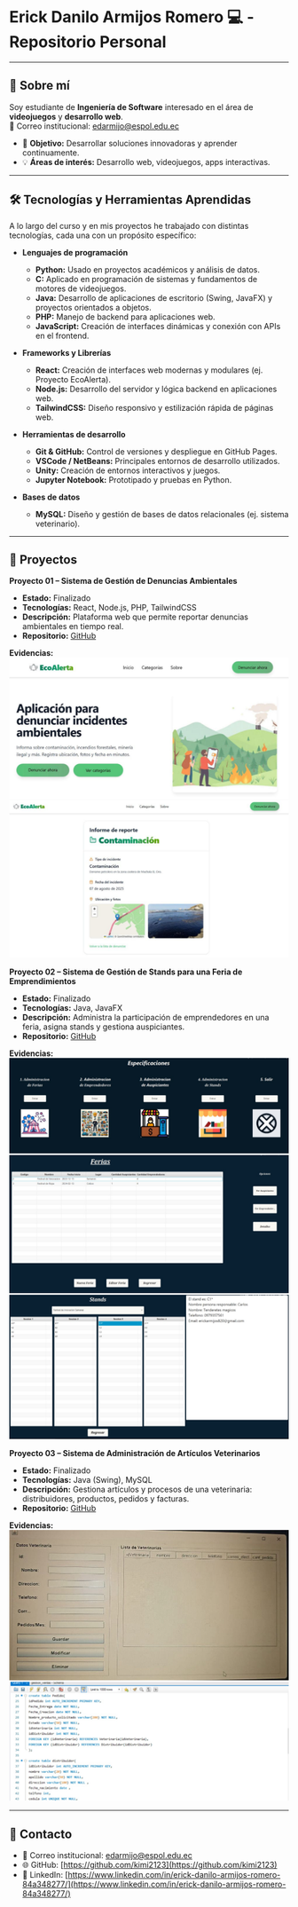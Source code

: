 # Erick Danilo Armijos Romero 💻 - Repositorio Personal

---

## 🌟 Sobre mí
Soy estudiante de **Ingeniería de Software** interesado en el área de **videojuegos** y **desarrollo web**.  
📧 Correo institucional: edarmijo@espol.edu.ec  

- 🎯 **Objetivo:** Desarrollar soluciones innovadoras y aprender continuamente.  
- 💡 **Áreas de interés:** Desarrollo web, videojuegos, apps interactivas.

---

## 🛠 Tecnologías y Herramientas Aprendidas

A lo largo del curso y en mis proyectos he trabajado con distintas tecnologías, cada una con un propósito específico:

- **Lenguajes de programación**  
  - **Python:** Usado en proyectos académicos y análisis de datos.  
  - **C:** Aplicado en programación de sistemas y fundamentos de motores de videojuegos.  
  - **Java:** Desarrollo de aplicaciones de escritorio (Swing, JavaFX) y proyectos orientados a objetos.  
  - **PHP:** Manejo de backend para aplicaciones web.  
  - **JavaScript:** Creación de interfaces dinámicas y conexión con APIs en el frontend.  

- **Frameworks y Librerías**  
  - **React:** Creación de interfaces web modernas y modulares (ej. Proyecto EcoAlerta).  
  - **Node.js:** Desarrollo del servidor y lógica backend en aplicaciones web.  
  - **TailwindCSS:** Diseño responsivo y estilización rápida de páginas web.  

- **Herramientas de desarrollo**  
  - **Git & GitHub:** Control de versiones y despliegue en GitHub Pages.  
  - **VSCode / NetBeans:** Principales entornos de desarrollo utilizados.  
  - **Unity:** Creación de entornos interactivos y juegos.  
  - **Jupyter Notebook:** Prototipado y pruebas en Python.  

- **Bases de datos**  
  - **MySQL:** Diseño y gestión de bases de datos relacionales (ej. sistema veterinario).  

---

## 📂 Proyectos

<strong>Proyecto 01 – Sistema de Gestión de Denuncias Ambientales</strong> 

- **Estado:** Finalizado  
- **Tecnologías:** React, Node.js, PHP, TailwindCSS  
- **Descripción:** Plataforma web que permite reportar denuncias ambientales en tiempo real.  
- **Repositorio:** [GitHub](https://github.com/kimi2123/ecoAlerta)  

**Evidencias:**  
![ProyectoEcoAlerta1](/capturas/ProyectoEcoAlerta1.jpg)  
![ProyectoEcoAlerta2](/capturas/ProyectoEcoAlerta2.jpg)  

<strong>Proyecto 02 – Sistema de Gestión de Stands para una Feria de Emprendimientos</strong>

- **Estado:** Finalizado  
- **Tecnologías:** Java, JavaFX  
- **Descripción:** Administra la participación de emprendedores en una feria, asigna stands y gestiona auspiciantes.  
- **Repositorio:** [GitHub](https://github.com/Ricardo24A/POO-P3-G07)  

**Evidencias:**  
![ProyectoFeria1](/capturas/ProyectoFeria1.jpg)  
![ProyectoFeria2](/capturas/ProyectoFeria2.jpg)  
![ProyectoFeria3](/capturas/ProyectoFeria3.jpg)  

<strong>Proyecto 03 – Sistema de Administración de Artículos Veterinarios</strong> 

- **Estado:** Finalizado  
- **Tecnologías:** Java (Swing), MySQL  
- **Descripción:** Gestiona artículos y procesos de una veterinaria: distribuidores, productos, pedidos y facturas.  
- **Repositorio:** [GitHub](https://github.com/kimi2123/ProyectoSistemasDeBasesDeDatos)  

**Evidencias:**  
![ProyectoGestion1](/capturas/ProyectoGestion1.jpg)  
![ProyectoGestion2](/capturas/ProyectoGestion2.jpg)  



---

## 🔗 Contacto
- 📧 Correo institucional: edarmijo@espol.edu.ec  
- 🌐 GitHub: [https://github.com/kimi2123](https://github.com/kimi2123)  
- 💼 LinkedIn: [https://www.linkedin.com/in/erick-danilo-armijos-romero-84a348277/](https://www.linkedin.com/in/erick-danilo-armijos-romero-84a348277/) 
